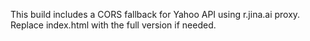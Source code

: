 This build includes a CORS fallback for Yahoo API using r.jina.ai proxy. Replace index.html with the full version if needed.